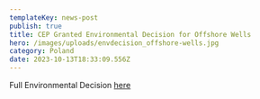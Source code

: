 ```yaml
---
templateKey: news-post
publish: true
title: CEP Granted Environmental Decision for Offshore Wells
hero: /images/uploads/envdecision_offshore-wells.jpg
category: Poland
date: 2023-10-13T18:33:09.556Z
---
```

Full Environmental Decision [here](https://www.cepetro.com/2b9c05f5-1f09-4cc6-8df9-03f233d3d50b)
